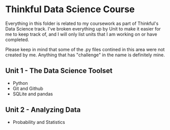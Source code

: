 # Thinkful Data Science Course #

Everything in this folder is related to my coursework as part of Thinkful's Data Science track. I've broken everything up by Unit to make it easier for me to keep track of, and I will only list units that I am working on or have completed.

Please keep in mind that some of the .py files contined in this area were not created by me. Anything that has "challenge" in the name is definitely mine.

## Unit 1 - The Data Science Toolset ##
* Python
* Git and Github
* SQLite and pandas

## Unit 2 - Analyzing Data ##
* Probability and Statistics